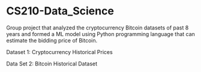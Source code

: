 # CS210-Data_Science
 Group project that analyzed the cryptocurrency Bitcoin datasets of past 8 years and formed a ML model using Python programming language that can estimate the bidding price of Bitcoin. 
 
Dataset 1: Cryptocurrency Historical Prices


Data Set 2: Bitcoin Historical Dataset




